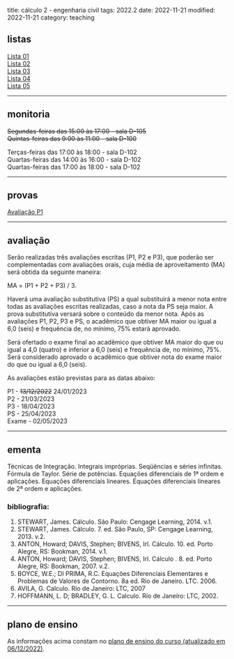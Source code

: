 title: cálculo 2 - engenharia civil
tags: 2022.2
date: 2022-11-21
modified: 2022-11-21
category: teaching
## listas

[Lista 01]({static}/listas/calculo2-01-2022.pdf)  
[Lista 02]({static}/listas/calculo2-02-2022.pdf)  
[Lista 03]({static}/listas/calculo2-03-2022.pdf)  
[Lista 04]({static}/listas/calculo2-04-2022.pdf)  
[Lista 05]({static}/listas/calculo2-05-2022.pdf)  

---

## monitoria

<strike>Segundas-feiras das 15:00 às 17:00 - sala D-105</strike>  
<strike>Quintas-feiras das 9:00 às 11:00 - sala D-100</strike>

Terças-feiras das 17:00 às 18:00 - sala D-102  
Quartas-feiras das 14:00 às 16:00 - sala D-102  
Quartas-feiras das 17:00 às 18:00 - sala D-102

---

## provas

[Avaliação P1]({static}/provas/2022-2-calculo2-civil-p1.pdf)  

---

## avaliação

Serão realizadas três avaliações escritas (P1, P2 e P3), que poderão ser
complementadas com avaliações orais, cuja média de aproveitamento (MA) será
obtida da seguinte maneira:

MA = (P1 + P2 + P3) / 3.

Haverá uma avaliação substitutiva (PS) a qual substituirá a menor nota entre
todas as avaliações escritas realizadas, caso a nota da PS seja maior. A prova
substitutiva versará sobre o conteúdo da menor nota. Após as avaliações P1, P2,
P3 e PS, o acadêmico que obtiver MA maior ou igual a 6,0 (seis) e frequência
de, no mínimo, 75% estará aprovado.

Será ofertado o exame final ao acadêmico que obtiver MA maior do que ou igual a
4,0 (quatro) e inferior a 6,0 (seis) e frequência de, no mínimo, 75%. Será
considerado aprovado o acadêmico que obtiver nota do exame maior do que ou
igual a 6,0 (seis).

As avaliações estão previstas para as datas abaixo:

P1 - <strike>13/12/2022</strike> 24/01/2023  
P2 - 21/03/2023  
P3 - 18/04/2023  
PS - 25/04/2023  
Exame - 02/05/2023

---

## ementa
Técnicas de Integração. Integrais impróprias. Seqüências e séries infinitas.
Fórmula de Taylor.  Série de potências. Equações diferenciais de 1ª ordem e
aplicações. Equações diferenciais lineares.  Equações diferenciais lineares de
2ª ordem e aplicações.

### bibliografia:  
1. STEWART, James. Cálculo. São Paulo: Cengage Learning, 2014. v.1.
1. STEWART, James. Cálculo. 7. ed. São Paulo, SP: Cengage Learning, 2013. v.2.
3. ANTON, Howard; DAVIS, Stephen; BIVENS, Irl. Cálculo. 10. ed. Porto Alegre,
   RS: Bookman, 2014. v.1.
3. ANTON, Howard; DAVIS, Stephen; BIVENS, Irl. Cálculo . 8. ed. Porto Alegre,
   RS: Bookman, 2007. v.2.
4. BOYCE, W.E.; DI PRIMA, R.C. Equações Diferenciais Elementares e Problemas de
   Valores de Contorno. 8a ed. Rio de Janeiro. LTC. 2006.
5. AVILA, G. Calculo. Rio de Janeiro: LTC, 2007
7. HOFFMANN, L. D; BRADLEY, G. L. Calculo. Rio de Janeiro: LTC, 2002.

---

## plano de ensino
As informações acima constam no [plano de ensino do
curso (atualizado em 06/12/2022)]({static}/planos/2022-2-calculo2-civil.pdf).
